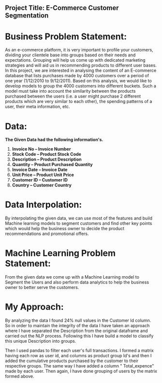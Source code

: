 ## Project Title: **E-Commerce Customer Segmentation**

# **Business Problem Statement:**

As an e-commerce platform, it is very important to profile your customers, dividing your clientele base into groups based on their needs and expectations. Grouping will help us come up with dedicated marketing strategies and will aid us in recommending products to different user bases. In this project, we are interested in analysing the content of an E-commerce database that lists purchases made by 4000 customers over a period of one year (1/12/2010 to 9/12/2011). Based on this analysis, we would like to develop models to group the 4000 customers into different buckets.
Such a model must take into account the similarity between the products purchased between the users (i.e. a user might purchase 2 different products which are very similar to each other), the spending patterns of a user, their meta information, etc.

# **Data:**

 **The Given Data had the following information's.**

1. **Invoice No – Invoice Number**
2. **Stock Code – Product Stock Code**
3. **Description – Product Description**
4. **Quantity – Product Purchased Quantity**
5. **Invoice Date – Invoice Date**
6. **Unit Price – Product Unit Price**
7. **Customer ID – Customer ID**
8. **Country – Customer Country**

# **Data Interpolation:**

By interpolating the given data, we can use most of the features and build Machine learning models to segment customers and find other key points which would help the business owner to decide the product recommendations and promotional offers.

# **Machine Learning Problem Statement:**

From the given data we come up with a Machine Learning model to Segment the Users and also perform data analytics to help the business owner to better serve the customers.

# **My Approach:**

By analyzing the data I found 24% null values in the Customer Id column. So in order to maintain the integrity of the data I have taken an approach where I have separated the Description from the original dataframe and carried out the NLP process. Following this I have build a model to classify this unique Description into groups.

Then I used pandas to filter each user's full transactions. I formed a matrix having each row as user id, and columns as product group Id's and then I added the cumulative products purchased by the customer to their respective groups. The same way I have added a column " Total\_expence" made by each user. Then again, I have done grouping of users by the matrix formed above.
